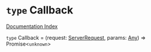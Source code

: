 # `type` Callback

[Documentation Index](../README.md)

`type` Callback = (request: [ServerRequest](../class.ServerRequest/README.md), params: [Any](../private.type.Any/README.md)) => Promise\<`unknown`>